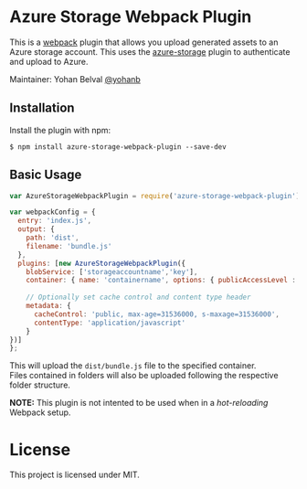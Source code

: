 Azure Storage Webpack Plugin
===================

This is a [webpack](http://webpack.github.io/) plugin that allows you upload generated assets to an Azure storage account. 
This uses the [azure-storage](https://www.npmjs.com/package/azure-storage) plugin to authenticate and upload to Azure.

Maintainer: Yohan Belval [@yohanb](https://github.com/yohanb)

Installation
------------
Install the plugin with npm:
```shell
$ npm install azure-storage-webpack-plugin --save-dev
```
 
Basic Usage
-----------

```javascript
var AzureStorageWebpackPlugin = require('azure-storage-webpack-plugin');

var webpackConfig = {
  entry: 'index.js',
  output: {
    path: 'dist',
    filename: 'bundle.js'
  },
  plugins: [new AzureStorageWebpackPlugin({
    blobService: ['storageaccountname','key'],
    container: { name: 'containername', options: { publicAccessLevel : 'blob' }},
    
    // Optionally set cache control and content type header
    metadata: {
      cacheControl: 'public, max-age=31536000, s-maxage=31536000',
      contentType: 'application/javascript'
    }
})]
};
```

This will upload the `dist/bundle.js` file to the specified container.  
Files contained in folders will also be uploaded following the respective folder structure.  

**NOTE:** This plugin is not intented to be used when in a _hot-reloading_ Webpack setup.

# License

This project is licensed under MIT.
